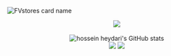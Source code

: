 ![FVstores card name](https://cardivo.vercel.app/api?name=Fadlyvpn&description=Hi,%20everyone!%20and%20Nice%20to%20meet%20you%20%F0%9F%91%8B&image=https://raw.githubusercontent.com/myzid/myzid/main/profile.jpg?v=4&backgroundColor=%23ecf0f1&telegram=/&github=FVstores&pattern=leaf&colorPattern=%23eaeaea)

<p align="center"><img src="https://www.codewars.com/users/Fvstores/badges/large"/><br /><br />
  <img src="https://github-readme-stats.vercel.app/api?username=Fvstores&show_icons=true&include_all_commits=true&theme=monokai" alt="hossein heydari's GitHub stats" /><br />
  <img src="https://github-readme-streak-stats.herokuapp.com/?user=Fvstores&theme=monokai"/>
  <img src="https://github-readme-stats.vercel.app/api/top-langs/?username=Fvstores&layout=compact&theme=monokai&langs_count=12"/><br />
</p>
